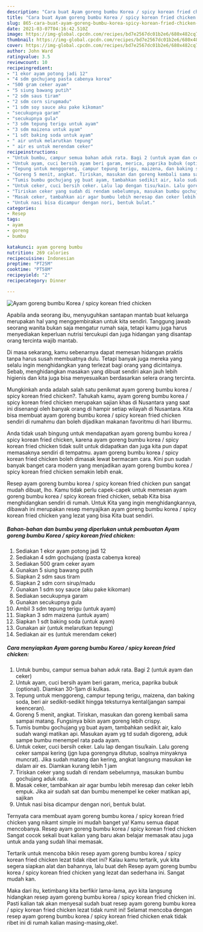 ```yaml
---
description: "Cara buat Ayam goreng bumbu Korea / spicy korean fried chicken yang enak dan Mudah Dibuat"
title: "Cara buat Ayam goreng bumbu Korea / spicy korean fried chicken yang enak dan Mudah Dibuat"
slug: 865-cara-buat-ayam-goreng-bumbu-korea-spicy-korean-fried-chicken-yang-enak-dan-mudah-dibuat
date: 2021-03-07T04:16:42.510Z
image: https://img-global.cpcdn.com/recipes/bd7e2567dc01b2e6/680x482cq70/ayam-goreng-bumbu-korea-spicy-korean-fried-chicken-foto-resep-utama.jpg
thumbnail: https://img-global.cpcdn.com/recipes/bd7e2567dc01b2e6/680x482cq70/ayam-goreng-bumbu-korea-spicy-korean-fried-chicken-foto-resep-utama.jpg
cover: https://img-global.cpcdn.com/recipes/bd7e2567dc01b2e6/680x482cq70/ayam-goreng-bumbu-korea-spicy-korean-fried-chicken-foto-resep-utama.jpg
author: John Ward
ratingvalue: 3.5
reviewcount: 10
recipeingredient:
- "1 ekor ayam potong jadi 12"
- "4 sdm gochujang pasta cabenya korea"
- "500 gram ceker ayam"
- "5 siung bawang putih"
- "2 sdm saus tiram"
- "2 sdm corn sirupmadu"
- "1 sdm soy sauce aku pake kikoman"
- "secukupnya garam"
- "secukupnya gula"
- "3 sdm tepung terigu untuk ayam"
- "3 sdm maizena untuk ayam"
- "1 sdt baking soda untuk ayam"
- " air untuk melarutkan tepung"
- " air es untuk merendam ceker"
recipeinstructions:
- "Untuk bumbu, campur semua bahan aduk rata. Bagi 2 (untuk ayam dan ceker)"
- "Untuk ayam, cuci bersih ayam beri garam, merica, paprika bubuk (optional). Diamkan 30-1jam di kulkas."
- "Tepung untuk menggoreng, campur tepung terigu, maizena, dan baking soda, beri air sedikit-sedikit hingga teksturnya kental(jangan sampai keenceran)."
- "Goreng 5 menit, angkat. Tiriskan, masukan dan goreng kembali sama sampai matang. Fungsinya bikin ayam goreng lebih crispy."
- "Tumis bumbu gochujang yg buat ayam, tambahkan sedikit air, kalo sudah wangi matikan api. Masukan ayam yg td sudah digoreng, aduk sampe bumbu menempel rata pada ayam."
- "Untuk ceker, cuci bersih ceker. Lalu lap dengan tisu/kain. Lalu goreng ceker sampai kering (jgn lupa gorengnya ditutup, soalnya minyaknya muncrat). Jika sudah matang dan kering, angkat langsung masukan ke dalam air es. Diamkan kurang lebih 1 jam"
- "Tiriskan ceker yang sudah di rendam sebelumnya, masukan bumbu gochujang aduk rata."
- "Masak ceker, tambahkan air agar bumbu lebih meresap dan ceker lebih empuk. Jika air sudah sat dan bumbu menempel ke ceker matikan api, sajikan"
- "Untuk nasi bisa dicampur dengan nori, bentuk bulat."
categories:
- Resep
tags:
- ayam
- goreng
- bumbu

katakunci: ayam goreng bumbu 
nutrition: 269 calories
recipecuisine: Indonesian
preptime: "PT25M"
cooktime: "PT58M"
recipeyield: "2"
recipecategory: Dinner

---
```



![Ayam goreng bumbu Korea / spicy korean fried chicken](https://img-global.cpcdn.com/recipes/bd7e2567dc01b2e6/680x482cq70/ayam-goreng-bumbu-korea-spicy-korean-fried-chicken-foto-resep-utama.jpg)

Apabila anda seorang ibu, menyuguhkan santapan mantab buat keluarga merupakan hal yang menggembirakan untuk kita sendiri. Tanggung jawab seorang  wanita bukan saja mengatur rumah saja, tetapi kamu juga harus menyediakan keperluan nutrisi tercukupi dan juga hidangan yang disantap orang tercinta wajib mantab.

Di masa  sekarang, kamu sebenarnya dapat memesan hidangan praktis tanpa harus susah membuatnya dulu. Tetapi banyak juga mereka yang selalu ingin menghidangkan yang terlezat bagi orang yang dicintainya. Sebab, menghidangkan masakan yang dibuat sendiri akan jauh lebih higienis dan kita juga bisa menyesuaikan berdasarkan selera orang tercinta. 



Mungkinkah anda adalah salah satu penikmat ayam goreng bumbu korea / spicy korean fried chicken?. Tahukah kamu, ayam goreng bumbu korea / spicy korean fried chicken merupakan sajian khas di Nusantara yang saat ini disenangi oleh banyak orang di hampir setiap wilayah di Nusantara. Kita bisa membuat ayam goreng bumbu korea / spicy korean fried chicken sendiri di rumahmu dan boleh dijadikan makanan favoritmu di hari liburmu.

Anda tidak usah bingung untuk mendapatkan ayam goreng bumbu korea / spicy korean fried chicken, karena ayam goreng bumbu korea / spicy korean fried chicken tidak sulit untuk didapatkan dan juga kita pun dapat memasaknya sendiri di tempatmu. ayam goreng bumbu korea / spicy korean fried chicken boleh dimasak lewat bermacam cara. Kini pun sudah banyak banget cara modern yang menjadikan ayam goreng bumbu korea / spicy korean fried chicken semakin lebih enak.

Resep ayam goreng bumbu korea / spicy korean fried chicken pun sangat mudah dibuat, lho. Kamu tidak perlu capek-capek untuk memesan ayam goreng bumbu korea / spicy korean fried chicken, sebab Kita bisa menghidangkan sendiri di rumah. Untuk Kita yang ingin menghidangkannya, dibawah ini merupakan resep menyajikan ayam goreng bumbu korea / spicy korean fried chicken yang lezat yang bisa Kita buat sendiri.

<!--inarticleads1-->

##### Bahan-bahan dan bumbu yang diperlukan untuk pembuatan Ayam goreng bumbu Korea / spicy korean fried chicken:

1. Sediakan 1 ekor ayam potong jadi 12
1. Sediakan 4 sdm gochujang (pasta cabenya korea)
1. Sediakan 500 gram ceker ayam
1. Gunakan 5 siung bawang putih
1. Siapkan 2 sdm saus tiram
1. Siapkan 2 sdm corn sirup/madu
1. Gunakan 1 sdm soy sauce (aku pake kikoman)
1. Sediakan secukupnya garam
1. Gunakan secukupnya gula
1. Ambil 3 sdm tepung terigu (untuk ayam)
1. Siapkan 3 sdm maizena (untuk ayam)
1. Siapkan 1 sdt baking soda (untuk ayam)
1. Gunakan  air (untuk melarutkan tepung)
1. Sediakan  air es (untuk merendam ceker)




<!--inarticleads2-->

##### Cara menyiapkan Ayam goreng bumbu Korea / spicy korean fried chicken:

1. Untuk bumbu, campur semua bahan aduk rata. Bagi 2 (untuk ayam dan ceker)
1. Untuk ayam, cuci bersih ayam beri garam, merica, paprika bubuk (optional). Diamkan 30-1jam di kulkas.
1. Tepung untuk menggoreng, campur tepung terigu, maizena, dan baking soda, beri air sedikit-sedikit hingga teksturnya kental(jangan sampai keenceran).
1. Goreng 5 menit, angkat. Tiriskan, masukan dan goreng kembali sama sampai matang. Fungsinya bikin ayam goreng lebih crispy.
1. Tumis bumbu gochujang yg buat ayam, tambahkan sedikit air, kalo sudah wangi matikan api. Masukan ayam yg td sudah digoreng, aduk sampe bumbu menempel rata pada ayam.
1. Untuk ceker, cuci bersih ceker. Lalu lap dengan tisu/kain. Lalu goreng ceker sampai kering (jgn lupa gorengnya ditutup, soalnya minyaknya muncrat). Jika sudah matang dan kering, angkat langsung masukan ke dalam air es. Diamkan kurang lebih 1 jam
1. Tiriskan ceker yang sudah di rendam sebelumnya, masukan bumbu gochujang aduk rata.
1. Masak ceker, tambahkan air agar bumbu lebih meresap dan ceker lebih empuk. Jika air sudah sat dan bumbu menempel ke ceker matikan api, sajikan
1. Untuk nasi bisa dicampur dengan nori, bentuk bulat.




Ternyata cara membuat ayam goreng bumbu korea / spicy korean fried chicken yang nikamt simple ini mudah banget ya! Kamu semua dapat mencobanya. Resep ayam goreng bumbu korea / spicy korean fried chicken Sangat cocok sekali buat kalian yang baru akan belajar memasak atau juga untuk anda yang sudah lihai memasak.

Tertarik untuk mencoba bikin resep ayam goreng bumbu korea / spicy korean fried chicken lezat tidak ribet ini? Kalau kamu tertarik, yuk kita segera siapkan alat dan bahannya, lalu buat deh Resep ayam goreng bumbu korea / spicy korean fried chicken yang lezat dan sederhana ini. Sangat mudah kan. 

Maka dari itu, ketimbang kita berfikir lama-lama, ayo kita langsung hidangkan resep ayam goreng bumbu korea / spicy korean fried chicken ini. Pasti kalian tak akan menyesal sudah buat resep ayam goreng bumbu korea / spicy korean fried chicken lezat tidak rumit ini! Selamat mencoba dengan resep ayam goreng bumbu korea / spicy korean fried chicken enak tidak ribet ini di rumah kalian masing-masing,oke!.

